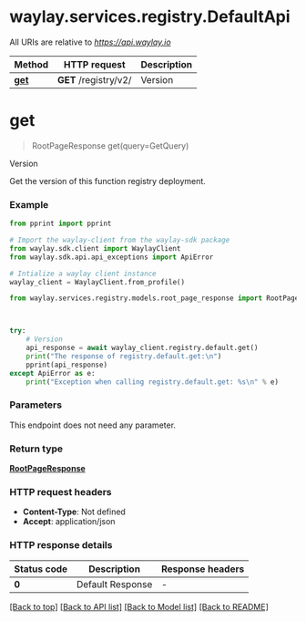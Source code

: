 # waylay.services.registry.DefaultApi

All URIs are relative to *https://api.waylay.io*

Method | HTTP request | Description
------------- | ------------- | -------------
[**get**](DefaultApi.md#get) | **GET** /registry/v2/ | Version


# **get**
> RootPageResponse get(query=GetQuery)

Version

Get the version of this function registry deployment.

### Example

```python
from pprint import pprint

# Import the waylay-client from the waylay-sdk package
from waylay.sdk.client import WaylayClient
from waylay.sdk.api.api_exceptions import ApiError

# Intialize a waylay client instance
waylay_client = WaylayClient.from_profile()

from waylay.services.registry.models.root_page_response import RootPageResponse



try:
    # Version
    api_response = await waylay_client.registry.default.get()
    print("The response of registry.default.get:\n")
    pprint(api_response)
except ApiError as e:
    print("Exception when calling registry.default.get: %s\n" % e)
```

### Parameters

This endpoint does not need any parameter.

### Return type

[**RootPageResponse**](RootPageResponse.md)

### HTTP request headers

 - **Content-Type**: Not defined
 - **Accept**: application/json

### HTTP response details

| Status code | Description | Response headers |
|-------------|-------------|------------------|
**0** | Default Response |  -  |

[[Back to top]](#) [[Back to API list]](../README.md#documentation-for-api-endpoints) [[Back to Model list]](../README.md#documentation-for-models) [[Back to README]](../README.md)

